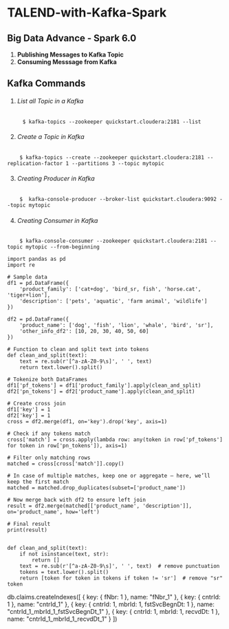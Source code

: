 # TALEND-with-Kafka-Spark

## Big Data Advance - Spark 6.0 ##

1. **Publishing Messages to Kafka Topic**
2. **Consuming Messsage from Kafka**


## Kafka Commands ##

1.  ###### List all Topic in a Kafka ######
```
	 $ kafka-topics --zookeeper quickstart.cloudera:2181 --list 
```
	
2. ###### Create a Topic in Kafka ######
```
	$ kafka-topics --create --zookeeper quickstart.cloudera:2181 --replication-factor 1 --partitions 3 --topic mytopic
```
3.  ###### Creating Producer in Kafka ######
```
	$  kafka-console-producer --broker-list quickstart.cloudera:9092 --topic mytopic
```
4. ###### Creating Consumer in Kafka ######
```
	$ kafka-console-consumer --zookeeper quickstart.cloudera:2181 --topic mytopic --from-beginning
```
```
import pandas as pd
import re

# Sample data
df1 = pd.DataFrame({
    'product_family': ['cat+dog', 'bird_sr, fish', 'horse.cat', 'tiger+lion'],
    'description': ['pets', 'aquatic', 'farm animal', 'wildlife']
})

df2 = pd.DataFrame({
    'product_name': ['dog', 'fish', 'lion', 'whale', 'bird', 'sr'],
    'other_info_df2': [10, 20, 30, 40, 50, 60]
})

# Function to clean and split text into tokens
def clean_and_split(text):
    text = re.sub(r'[^a-zA-Z0-9\s]', ' ', text)
    return text.lower().split()

# Tokenize both DataFrames
df1['pf_tokens'] = df1['product_family'].apply(clean_and_split)
df2['pn_tokens'] = df2['product_name'].apply(clean_and_split)

# Create cross join
df1['key'] = 1
df2['key'] = 1
cross = df2.merge(df1, on='key').drop('key', axis=1)

# Check if any tokens match
cross['match'] = cross.apply(lambda row: any(token in row['pf_tokens'] for token in row['pn_tokens']), axis=1)

# Filter only matching rows
matched = cross[cross['match']].copy()

# In case of multiple matches, keep one or aggregate — here, we’ll keep the first match
matched = matched.drop_duplicates(subset=['product_name'])

# Now merge back with df2 to ensure left join
result = df2.merge(matched[['product_name', 'description']], on='product_name', how='left')

# Final result
print(result)


def clean_and_split(text):
    if not isinstance(text, str):
        return []
    text = re.sub(r'[^a-zA-Z0-9\s]', ' ', text)  # remove punctuation
    tokens = text.lower().split()
    return [token for token in tokens if token != 'sr']  # remove "sr" token

```


db.claims.createIndexes([
  { key: { fNbr: 1 }, name: "fNbr_1" },
  { key: { cntrId: 1 }, name: "cntrId_1" },
  { key: { cntrId: 1, mbrId: 1, fstSvcBegnDt: 1 }, name: "cntrId_1_mbrId_1_fstSvcBegnDt_1" },
  { key: { cntrId: 1, mbrId: 1, recvdDt: 1 }, name: "cntrId_1_mbrId_1_recvdDt_1" }
])

